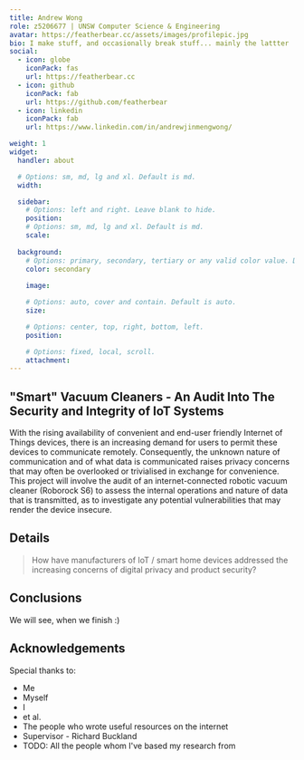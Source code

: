 ```yaml
---
title: Andrew Wong
role: z5206677 | UNSW Computer Science & Engineering
avatar: https://featherbear.cc/assets/images/profilepic.jpg
bio: I make stuff, and occasionally break stuff... mainly the lattter
social:
  - icon: globe
    iconPack: fas
    url: https://featherbear.cc
  - icon: github
    iconPack: fab
    url: https://github.com/featherbear
  - icon: linkedin
    iconPack: fab
    url: https://www.linkedin.com/in/andrewjinmengwong/

weight: 1
widget:
  handler: about

  # Options: sm, md, lg and xl. Default is md.
  width:

  sidebar:
    # Options: left and right. Leave blank to hide.
    position:
    # Options: sm, md, lg and xl. Default is md.
    scale:
  
  background:
    # Options: primary, secondary, tertiary or any valid color value. Default is primary.
    color: secondary
    
    image:

    # Options: auto, cover and contain. Default is auto.
    size:

    # Options: center, top, right, bottom, left.
    position:

    # Options: fixed, local, scroll.
    attachment: 
---
```


## "Smart" Vacuum Cleaners - An Audit Into The Security and Integrity of IoT Systems

With the rising availability of convenient and end-user friendly Internet of Things devices, there is an increasing demand for users to permit these devices to communicate remotely. Consequently, the unknown nature of communication and of what data is communicated raises privacy concerns that may often be overlooked or trivialised in exchange for convenience. This project will involve the audit of an internet-connected robotic vacuum cleaner (Roborock S6) to assess the internal operations and nature of data that is transmitted, as to investigate any potential vulnerabilities that may render the device insecure.

## Details  

> How have manufacturers of IoT / smart home devices addressed the increasing concerns of digital privacy and product security?

## Conclusions

We will see, when we finish :)

## Acknowledgements

Special thanks to:
- Me
- Myself
- I
- et al.
- The people who wrote useful resources on the internet
- Supervisor - Richard Buckland
- TODO: All the people whom I've based my research from
